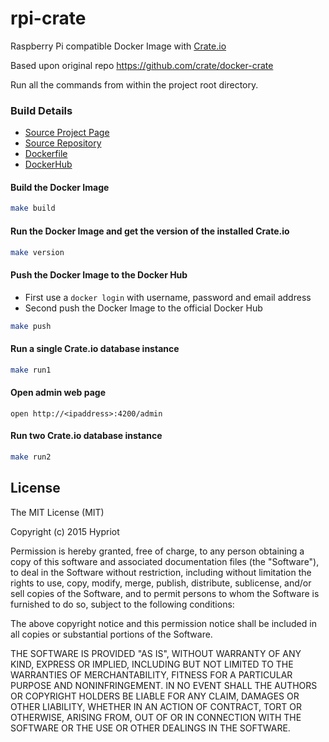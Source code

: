 # rpi-crate

Raspberry Pi compatible Docker Image with [Crate.io](https://crate.io)

Based upon original repo https://github.com/crate/docker-crate

Run all the commands from within the project root directory.

### Build Details
- [Source Project Page](https://github.com/hypriot)
- [Source Repository](https://github.com/hypriot/rpi-crate)
- [Dockerfile](https://github.com/hypriot/rpi-crate/blob/master/Dockerfile)
- [DockerHub](https://registry.hub.docker.com/u/hypriot/rpi-crate/)


#### Build the Docker Image
```bash
make build
```

#### Run the Docker Image and get the version of the installed Crate.io
```bash
make version
```

#### Push the Docker Image to the Docker Hub
* First use a `docker login` with username, password and email address
* Second push the Docker Image to the official Docker Hub

```bash
make push
```

#### Run a single Crate.io database instance
```bash
make run1
```

#### Open admin web page
```
open http://<ipaddress>:4200/admin
```

#### Run two Crate.io database instance
```bash
make run2
```

## License

The MIT License (MIT)

Copyright (c) 2015 Hypriot

Permission is hereby granted, free of charge, to any person obtaining a copy
of this software and associated documentation files (the "Software"), to deal
in the Software without restriction, including without limitation the rights
to use, copy, modify, merge, publish, distribute, sublicense, and/or sell
copies of the Software, and to permit persons to whom the Software is
furnished to do so, subject to the following conditions:

The above copyright notice and this permission notice shall be included in all
copies or substantial portions of the Software.

THE SOFTWARE IS PROVIDED "AS IS", WITHOUT WARRANTY OF ANY KIND, EXPRESS OR
IMPLIED, INCLUDING BUT NOT LIMITED TO THE WARRANTIES OF MERCHANTABILITY,
FITNESS FOR A PARTICULAR PURPOSE AND NONINFRINGEMENT. IN NO EVENT SHALL THE
AUTHORS OR COPYRIGHT HOLDERS BE LIABLE FOR ANY CLAIM, DAMAGES OR OTHER
LIABILITY, WHETHER IN AN ACTION OF CONTRACT, TORT OR OTHERWISE, ARISING FROM,
OUT OF OR IN CONNECTION WITH THE SOFTWARE OR THE USE OR OTHER DEALINGS IN THE
SOFTWARE.

